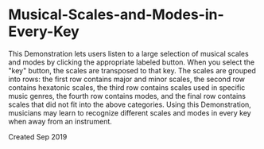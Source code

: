 # Musical-Scales-and-Modes-in-Every-Key
This Demonstration lets users listen to a large selection of musical scales and modes by clicking the appropriate labeled button. When you select the "key" button, the scales are transposed to that key. The scales are grouped into rows: the first row contains major and minor scales, the second row contains hexatonic scales, the third row contains scales used in specific music genres, the fourth row contains modes, and the final row contains scales that did not fit into the above categories. Using this Demonstration, musicians may learn to recognize different scales and modes in every key when away from an instrument.

Created Sep 2019

